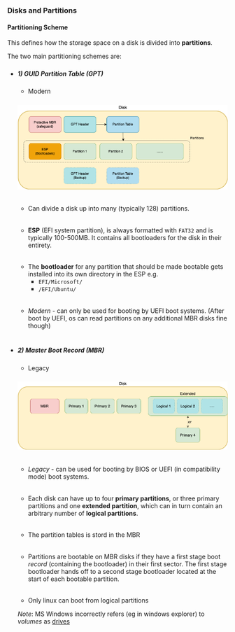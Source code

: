 ### Disks and Partitions

#### Partitioning Scheme
 This defines how the storage space on a disk is divided into **partitions**.

The two main partitioning schemes are:

###
- ##### 1) GUID Partition Table (GPT)
    - Modern 

    ###
    ![image](img/gpt_scheme.png)

    ######  
    - Can divide a disk up into many (typically 128) partitions. 


    
    ######
    - **ESP** (EFI system partition), is always formatted with `FAT32` and is typically 100-500MB. It contains all bootloaders for the disk in their entirety.


    ######
    - The **bootloader** for any partition that should be made bootable gets installed into its own directory in the ESP e.g.
        - `EFI/Microsoft/` 
        - `/EFI/Ubuntu/`

    ######
    - _Modern_ - can only be used for booting by UEFI boot systems.
    (After boot by UEFI, os can read partitions on any additional MBR disks fine though)

#
- ##### 2) Master Boot Record (MBR)

    - Legacy

    ###
    ![image](img/mbr_scheme.png)
   
    ######
    - _Legacy_ - can be used for booting by BIOS or UEFI (in compatibility mode) boot systems.

    ######
    - Each disk can have up to four **primary partitions**, or three primary partitions and one **extended partition**, which can in turn contain an arbitrary number of **logical partitions**.
    ######
    - The partition tables is stord in the MBR
    ######
    - Partitions are bootable on MBR disks if they have a first stage boot *record* (containing the bootloader) in their first sector.
    The first stage bootloader hands off to a second stage bootloader located at the start of each bootable partition.

    ######
    - Only linux can boot from logical partitions


  _Note_: MS Windows incorrectly refers (eg in windows explorer)  to _volumes_ as [drives](./system_boot_and_os_bootloader.md)



